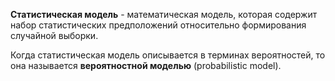 **Статистическая модель** - математическая модель, которая содержит набор статистических предположений относительно формирования случайной выборки.

Когда статистическая модель описывается в терминах вероятностей, то она называется **вероятностной моделью** (probabilistic model).